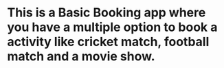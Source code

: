 # This is a Basic Booking app where you have a multiple option to book a activity like cricket match, football match and a movie show.

